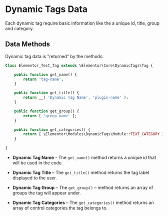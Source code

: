 # Dynamic Tags Data

Each dynamic tag require basic information like the a unique id, title, group and category.

## Data Methods

Dynamic tag data is "returned" by the methods:

```php
Class Elementor_Test_Tag extends \Elementor\Core\DynamicTags\Tag {

	public function get_name() {
		return 'tag-name';
	}

	public function get_title() {
		return __( 'Dynamic Tag Name', 'plugin-name' );
	}

	public function get_group() {
		return [ 'group-name' ];
	}

	public function get_categories() {
		return [ \Elementor\Modules\DynamicTags\Module::TEXT_CATEGORY ];
	}

}
```

* **Dynamic Tag Name** - The `get_name()` method returns a unique id that will be used in the code.

* **Dynamic Tag Title** – The `get_title()` method returns the tag label displayed to the user.

* **Dynamic Tag Group** – The `get_group()` – method returns an array of groups the tag will appear under.

* **Dynamic Tag Categories** – The `get_categories()` method returns an array of control categories the tag belongs to.
